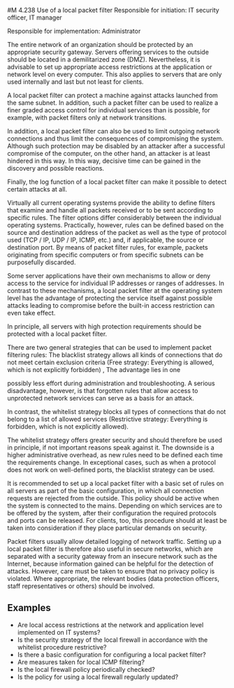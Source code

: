 #M 4.238 Use of a local packet filter
Responsible for initiation: IT security officer, IT manager

Responsible for implementation: Administrator

The entire network of an organization should be protected by an appropriate security gateway. Servers offering services to the outside should be located in a demilitarized zone (DMZ). Nevertheless, it is advisable to set up appropriate access restrictions at the application or network level on every computer. This also applies to servers that are only used internally and last but not least for clients.

A local packet filter can protect a machine against attacks launched from the same subnet. In addition, such a packet filter can be used to realize a finer graded access control for individual services than is possible, for example, with packet filters only at network transitions.

In addition, a local packet filter can also be used to limit outgoing network connections and thus limit the consequences of compromising the system. Although such protection may be disabled by an attacker after a successful compromise of the computer, on the other hand, an attacker is at least hindered in this way. In this way, decisive time can be gained in the discovery and possible reactions.

Finally, the log function of a local packet filter can make it possible to detect certain attacks at all.

Virtually all current operating systems provide the ability to define filters that examine and handle all packets received or to be sent according to specific rules. The filter options differ considerably between the individual operating systems. Practically, however, rules can be defined based on the source and destination address of the packet as well as the type of protocol used (TCP / IP, UDP / IP, ICMP, etc.) and, if applicable, the source or destination port. By means of packet filter rules, for example, packets originating from specific computers or from specific subnets can be purposefully discarded.

Some server applications have their own mechanisms to allow or deny access to the service for individual IP addresses or ranges of addresses. In contrast to these mechanisms, a local packet filter at the operating system level has the advantage of protecting the service itself against possible attacks leading to compromise before the built-in access restriction can even take effect.

In principle, all servers with high protection requirements should be protected with a local packet filter.

There are two general strategies that can be used to implement packet filtering rules: The blacklist strategy allows all kinds of connections that do not meet certain exclusion criteria (Free strategy: Everything is allowed, which is not explicitly forbidden) , The advantage lies in one

possibly less effort during administration and troubleshooting. A serious disadvantage, however, is that forgotten rules that allow access to unprotected network services can serve as a basis for an attack.

In contrast, the whitelist strategy blocks all types of connections that do not belong to a list of allowed services (Restrictive strategy: Everything is forbidden, which is not explicitly allowed).

The whitelist strategy offers greater security and should therefore be used in principle, if not important reasons speak against it. The downside is a higher administrative overhead, as new rules need to be defined each time the requirements change. In exceptional cases, such as when a protocol does not work on well-defined ports, the blacklist strategy can be used.

It is recommended to set up a local packet filter with a basic set of rules on all servers as part of the basic configuration, in which all connection requests are rejected from the outside. This policy should be active when the system is connected to the mains. Depending on which services are to be offered by the system, after their configuration the required protocols and ports can be released. For clients, too, this procedure should at least be taken into consideration if they place particular demands on security.

Packet filters usually allow detailed logging of network traffic. Setting up a local packet filter is therefore also useful in secure networks, which are separated with a security gateway from an insecure network such as the Internet, because information gained can be helpful for the detection of attacks. However, care must be taken to ensure that no privacy policy is violated. Where appropriate, the relevant bodies (data protection officers, staff representatives or others) should be involved.



## Examples 
* Are local access restrictions at the network and application level implemented on IT systems?
* Is the security strategy of the local firewall in accordance with the whitelist procedure restrictive?
* Is there a basic configuration for configuring a local packet filter?
* Are measures taken for local ICMP filtering?
* Is the local firewall policy periodically checked?
* Is the policy for using a local firewall regularly updated?




